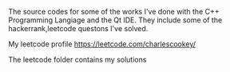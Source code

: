 The source codes for some of the works I've done with the C++ Programming Langiage and the Qt IDE.
They include some of the hackerrank,leetcode questons I've solved.

My leetcode profile
https://leetcode.com/charlescookey/

The leetcode folder contains my solutions
